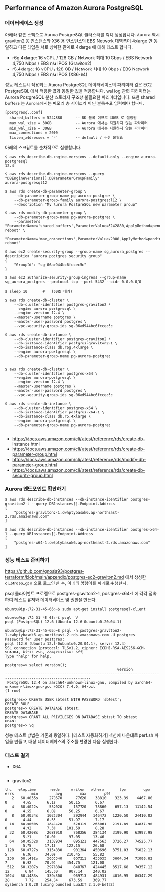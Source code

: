 ## Performance of Amazon Aurora PostgreSQL ##

### 데이터베이스 생성 ###

아래와 같은 스팩으로 Aurora PostgreSQL 클러스터를 각각 생성합니다. Aurora 역시 graviton2 용 인스턴스와 X86 용 인스턴스의 EBS Network 대역폭이 4xlarge 만 동일하고 다른 타입은 서로 상이한 관계로 4xlarge 에 대해 테스트 합니다.  

- r6g.4xlarge: 16 vCPU / 128 GB / Network 최대 10 Gbps / EBS Network 4,750 Mbps / EBS n/a IPOS (Graviton2)
- r5.4xlarge: 16 vCPU / 128 GB / Network 최대 10 Gbps / EBS Network 4,750 Mbps / EBS n/a IPOS (X86-64)

성능 테스트시 적용되는 Aurora PostgreSQL 데이터베이스의 파리미터 값은 EC2 PostgreSQL 에서 적용한 값과 동일한 값을 적용합니다. wal log 관련 파리미터는 Aurora PostgreSQL 분산 스토리지 구조상 불필요한 파리미터입니다. 또한 shared buffers 는 Aurora에서는 메모리 총 사이즈가 아닌 블록수로 입력해야 합니다. 
```
[postgresql.conf]
  shared_buffers = 5242880      -- 8K 블록 이므로 40GB 로 설정됨
  max_wal_size = 30GB           -- Aurora 에서는 지원하지 않는 파라미터
  min_wal_size = 30GB           -- Aurora 에서는 지원하지 않는 파라미터
  max_connections = 2000
  listen_addresses = '*'        -- default / 수정 불필요
```

아래의 스크립트를 순차적으로 실행합니다. 

```
$ aws rds describe-db-engine-versions --default-only --engine aurora-postgresql
12.4

$ aws rds describe-db-engine-versions --query "DBEngineVersions[].DBParameterGroupFamily"
aurora-postgresql12

$ aws rds create-db-parameter-group \
    --db-parameter-group-name pg-aurora-postgres \
    --db-parameter-group-family aurora-postgresql12 \
    --description "My Aurora PostgreSQL new parameter group"

$ aws rds modify-db-parameter-group \
    --db-parameter-group-name pg-aurora-postgres \
    --parameters "ParameterName='shared_buffers',ParameterValue=5242880,ApplyMethod=pending-reboot" \
                 "ParameterName='max_connections',ParameterValue=2000,ApplyMethod=pending-reboot"   

$ aws ec2 create-security-group --group-name sg_aurora_postgres --description "aurora postgres security group"
{
    "GroupId": "sg-06ad944bc6fccec5c"
}

$ aws ec2 authorize-security-group-ingress --group-name sg_aurora_postgres --protocol tcp --port 5432 --cidr 0.0.0.0/0

$ sleep 10       #   (10초 대기)                    
                                        
$ aws rds create-db-cluster \
    --db-cluster-identifier postgres-graviton2 \
    --engine aurora-postgresql \
    --engine-version 12.4 \
    --master-username postgres \
    --master-user-password postgres \
    --vpc-security-group-ids sg-06ad944bc6fccec5c          

$ aws rds create-db-instance \
    --db-cluster-identifier postgres-graviton2 \
    --db-instance-identifier postgres-graviton2-1 \
    --db-instance-class db.r6g.4xlarge \
    --engine aurora-postgresql \
    --db-parameter-group-name pg-aurora-postgres
    
    
$ aws rds create-db-cluster \
    --db-cluster-identifier postgres-x64 \
    --engine aurora-postgresql \
    --engine-version 12.4 \
    --master-username postgres \
    --master-user-password postgres \
    --vpc-security-group-ids sg-06ad944bc6fccec5c
    
$ aws rds create-db-instance \
    --db-cluster-identifier postgres-x64 \
    --db-instance-identifier postgres-x64-1 \
    --db-instance-class db.r5.4xlarge \
    --engine aurora-postgresql \
    --db-parameter-group-name pg-aurora-postgres
    
```

* https://docs.aws.amazon.com/cli/latest/reference/rds/create-db-instance.html
* https://docs.aws.amazon.com/cli/latest/reference/rds/create-db-parameter-group.html
* https://docs.aws.amazon.com/cli/latest/reference/rds/modify-db-parameter-group.html
* https://docs.aws.amazon.com/cli/latest/reference/rds/create-db-security-group.html


### Aurora 엔드포인트 확인하기 ###

```
$ aws rds describe-db-instances --db-instance-identifier postgres-graviton2-1 --query DBInstances[].Endpoint.Address
[
    "postgres-graviton2-1.cwhptybasok6.ap-northeast-2.rds.amazonaws.com"
]

$ aws rds describe-db-instances --db-instance-identifier postgres-x64-1 --query DBInstances[].Endpoint.Address
[
    "postgres-x64-1.cwhptybasok6.ap-northeast-2.rds.amazonaws.com"
]
```


### 성능 테스트 준비하기 ###

https://github.com/gnosia93/postgres-terraform/blob/main/appendix/postgres-ec2-graviton2.md 에서 생성한 cl_stress_gen 으로 로그인 한 후, 아래의 명령어를 차례로 수행한다. 

psql 클라이언트 프로램으로 postgres-graviton2-1, postgres-x64-1 에 각각 접속하여 테스트 유저와 데이터베이스 및 권한을 만든다. 

```
ubuntu@ip-172-31-45-65:~$ sudo apt-get install postgresql-client

ubuntu@ip-172-31-45-65:~$ psql -V
psql (PostgreSQL) 12.6 (Ubuntu 12.6-0ubuntu0.20.04.1)

ubuntu@ip-172-31-45-65:~$ psql -h postgres-graviton2-1.cwhptybasok6.ap-northeast-2.rds.amazonaws.com -U postgres
Password for user postgres: 
psql (12.6 (Ubuntu 12.6-0ubuntu0.20.04.1), server 12.4)
SSL connection (protocol: TLSv1.2, cipher: ECDHE-RSA-AES256-GCM-SHA384, bits: 256, compression: off)
Type "help" for help.

postgres=> select version();
                                                   version                                                   
-------------------------------------------------------------------------------------------------------------
 PostgreSQL 12.4 on aarch64-unknown-linux-gnu, compiled by aarch64-unknown-linux-gnu-gcc (GCC) 7.4.0, 64-bit
(1 row)

postgres=> CREATE USER sbtest WITH PASSWORD 'sbtest';
CREATE ROLE
postgres=> CREATE DATABASE sbtest;
CREATE DATABASE
postgres=> GRANT ALL PRIVILEGES ON DATABASE sbtest TO sbtest;
GRANT
postgres=> \q
```



성능 테스트 방법은 기존과 동일하다. [테스트 자동화하기] 섹션에 나온대로 perf.sh 파일을 만들고, 대상 데이터베이스의 주소를 변경한 다음 실행한다. 

### 테스트 결과 ###

* X64
```
```

* graviton2
```
thc   elaptime      reads     writes   others       tps        qps    errs        min        avg        max        p95
   2   60.0035s     271670      77620    38810    323.39    6467.80       0       4.65       6.18      50.15       6.67
   4   60.0022s     552020     157720    78860    657.13   13142.54       0       4.55       6.09      50.25       6.67
   8   60.0034s    1025304     292944   146472   1220.50   24410.02       0       4.84       6.55      51.97       7.17
  16   60.0060s    1841420     526119   263061   2191.89   43837.90       0       4.92       7.30     101.59       8.28
  32   60.0208s    2688910     768256   384134   3199.90   63997.98       0       5.21      10.00      97.05      13.46
  64   60.0532s    3132934     895121   447563   3726.27   74525.77       1       5.75      17.16     122.15      26.68
 128   60.0727s    3154830     901364   450696   3751.03   75022.13       5       6.36      34.09     210.45      55.82
 256   60.1492s    3035340     867211   433635   3604.34   72088.82       7       6.92      70.91     454.75     121.08
 512   60.3207s    2970884     848767   424445   3517.68   70357.12      12       6.84     145.10     907.14     240.02
1024   60.3483s    3394300     969713   484931   4016.95   80347.29      28       7.72     254.14     673.59     369.77
sysbench 1.0.20 (using bundled LuaJIT 2.1.0-beta2)

```




